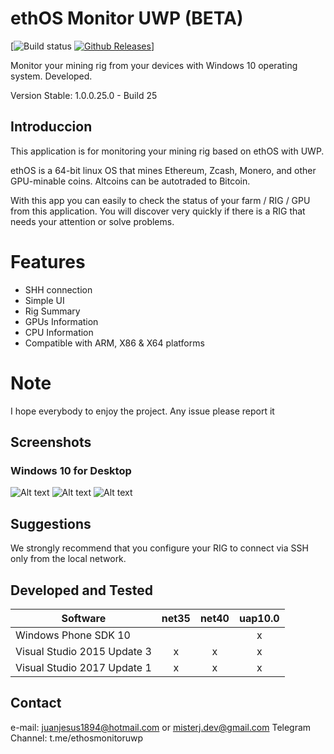 # ethOS Monitor UWP (BETA)

[![Build status](https://ci.appveyor.com/api/projects/status/ih77qu6tap3o92gu/branch/develop?svg=true)
[![Github Releases](https://img.shields.io/github/downloads/atom/atom/latest/total.svg)](https://github.com/juanjhb1894/ethOS-Monitor-UWP/releases)]

Monitor your mining rig from your devices with Windows 10 operating system. Developed.

Version Stable: 1.0.0.25.0 - Build 25

## Introduccion

This application is for monitoring your mining rig based on ethOS with UWP.

ethOS is a 64-bit linux OS that mines Ethereum, Zcash, Monero, and other GPU-minable coins. Altcoins can be autotraded to Bitcoin.

With this app you can easily to check the status of your farm / RIG / GPU from this application. You will discover very quickly if there is a RIG that needs your attention or solve problems.

# Features

* SHH connection
* Simple UI
* Rig Summary
* GPUs Information
* CPU Information
* Compatible with ARM, X86 & X64 platforms

# Note

I hope everybody to enjoy the project. Any issue please report it


## Screenshots

### Windows 10 for Desktop
![Alt text](http://i66.tinypic.com/2yoq4k6.png?raw=true "Login")
![Alt text](http://i63.tinypic.com/2vi1pxi.png?raw=true "UI - Rig Summary")
![Alt text](http://i66.tinypic.com/e1dv0x.png?raw=true "UI - GPU Information")

## Suggestions

We strongly recommend that you configure your RIG to connect via SSH only from the local network.

## Developed and Tested

Software                          | net35 | net40 | uap10.0 |
--------------------------------- | :---: | :---: | :-----: |
Windows Phone SDK 10              |       |       |    x    |
Visual Studio 2015 Update 3       | x     | x     |    x    |
Visual Studio 2017 Update 1       | x     | x     |    x    |

## Contact

e-mail: juanjesus1894@hotmail.com or misterj.dev@gmail.com
Telegram Channel: t.me/ethosmonitoruwp
